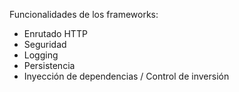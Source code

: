 

Funcionalidades de los frameworks:

* Enrutado HTTP
* Seguridad
* Logging
* Persistencia
* Inyección de dependencias / Control de inversión